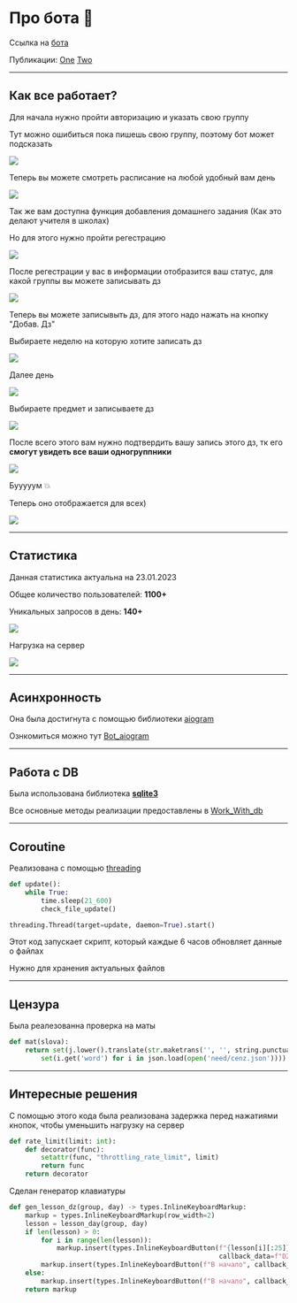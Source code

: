[//]: # ([![Typing SVG]&#40;https://readme-typing-svg.herokuapp.com?color=%2336BCF7&lines=Computer+science+student&#41;]&#40;https://git.io/typing-svg&#41;)

[//]: # ()
[//]: # ([![KnlnKS's LeetCode stats]&#40;https://leetcode-stats-six.vercel.app/api?username=Xpom7&theme=dark&#41;]&#40;https://leetcode.com/Xpom7/&#41;)

# Про бота :cactus:

Ссылка на [бота](https://t.me/MAI_tabel_bot)

Публикации:
[One](https://vk.com/maevnik?w=wall-58942429_119383)
[Two](https://t.me/MAIuniversity/3262)
___
## Как все работает? 

Для начала нужно пройти авторизацию и указать свою группу

Тут можно ошибиться пока пишешь свою группу, поэтому бот может подсказать

![](photo/img(COPY).png)

Теперь вы можете смотреть расписание на любой удобный вам день

![](photo/img_1(COPY).png)

Так же вам доступна функция добавления домашнего задания (Как это делают учителя в школах)

Но для этого нужно пройти регестрацию

![](photo/img_2(COPY).png)

После регестрации у вас в информации отобразится ваш статус, для какой группы вы можете записывать дз

![](photo/img_3(COPY).png)

Теперь вы можете записывыть дз, для этого надо нажать на кнопку "Добав. Дз" 

Выбираете неделю на которую хотите записать дз

![](photo/img_4(COPY).png)

Далее день

![](photo/img_5(COPY).png)

Выбираете предмет и записываете дз

![](photo/img_6(COPY).png)

После всего этого вам нужно подтвердить вашу запись этого дз, тк его **смогут увидеть все ваши одногруппники**

![](photo/img_7(COPY).png)

Бууууум :boom:

Теперь оно отображается для всех)

![](photo/img_8(CPOY).png)
___
## Статистика

Данная статистика актуальна на 23.01.2023

Общее количество пользователей: **1100+**

Уникальных запросов в день: **140+**

![](photo/img_9(CPOY).png)

Нагрузка на сервер

![](photo/img_stats.png)
___
## Асинхронность

Она была достигнута с помощью библиотеки [aiogram](https://docs.aiogram.dev/en/latest/)

Ознкомиться можно тут [Bot_aiogram](Bot_aiogram.py)
___
## Работа с DB

Была использована библиотека [**sqlite3**](https://docs.python.org/3/library/sqlite3.html)

Все основные методы реализации предоставлены в [Work_With_db](Work_With_db.py)
___
## Coroutine

Реализована с помощью [threading](https://docs.python.org/3/library/threading.html)
```python
def update():
    while True:
        time.sleep(21_600)
        check_file_update()

threading.Thread(target=update, daemon=True).start()
```
Этот код запускает скрипт, который каждые 6 часов обновляет данные о файлах

Нужно для хранения актуальных файлов
___

## Цензура
Была реалезованна проверка на маты
```python
def mat(slova):
    return set(j.lower().translate(str.maketrans('', '', string.punctuation)) for j in slova.split()).intersection(
        set(i.get('word') for i in json.load(open('need/cenz.json')))) != set()
```
___
## Интересные решения

С помощью этого кода была реализована задержка перед нажатиями кнопок, чтобы уменьшить нагрузку на сервер
```python
def rate_limit(limit: int):
    def decorator(func):
        setattr(func, "throttling_rate_limit", limit)
        return func
    return decorator
```

Сделан генератор клавиатуры
```python
def gen_lesson_dz(group, day) -> types.InlineKeyboardMarkup:
    markup = types.InlineKeyboardMarkup(row_width=2)
    lesson = lesson_day(group, day)
    if len(lesson) > 0:
        for i in range(len(lesson)):
            markup.insert(types.InlineKeyboardButton(f"{lesson[i][:25]}...",
                                                     callback_data=f"DZ_lesson_{lesson[i][:25]}"))
        markup.insert(types.InlineKeyboardButton(f"В начало", callback_data=f"DZ_add"))
    else:
        markup.insert(types.InlineKeyboardButton(f"В начало", callback_data=f"DZ_add"))
    return markup
```